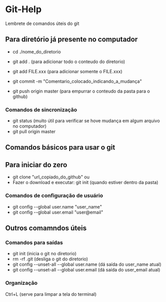 # Git-Help
Lembrete de comandos úteis do git


## Para diretório já presente no computador
- cd ./nome_do_diretorio

- git add .         (para adicionar todo o conteudo do diretorio)

- git add FILE.xxx  (para adicionar somente o FILE.xxx)
- git commit -m "Comentario_colocado_indicando_a_mudança"
- git push origin master  (para empurrar o conteudo da pasta para o github)

### Comandos de sincronização
- git status  (muito útil para verificar se hove mudança em algum arquivo no computador)
- git pull origin master

## Comandos básicos para usar o git

## Para iniciar do zero
- git clone "url_copiado_do_github"
ou
- Fazer o download e executar: git init (quando estiver dentro da pasta)

### Comandos de configuração de usuário
- git config --global user.name "user_name"
- git config --global user.email "user@email"






## Outros comamndos úteis
### Comandos para saídas

- git init  (inicia o git no diretorio)
- rm -rf .git (desliga o git do diretorio)
- git config --unset-all --global user.name   (dá saída do user_name atual)
- git config --unset-all --global user.email  (dá saída do user_email atual)

### Organização

Ctrl+L  (serve para limpar a tela do terminal)

